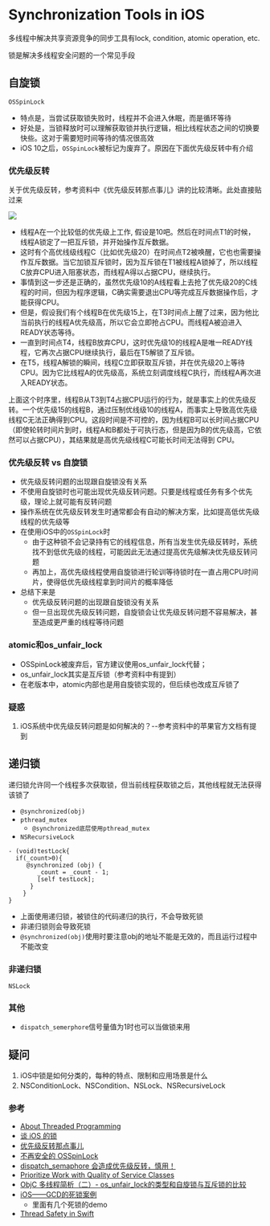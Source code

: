 # Synchronization Tools in iOS


多线程中解决共享资源竞争的同步工具有lock, condition, atomic operation, etc.

锁是解决多线程安全问题的一个常见手段

## 自旋锁

`OSSpinLock`

- 特点是，当尝试获取锁失败时，线程并不会进入休眠，而是循环等待
- 好处是，当锁释放时可以理解获取锁并执行逻辑，相比线程状态之间的切换要快些。这对于需要短时间等待的情况很高效
- iOS 10之后，`OSSpinLock`被标记为废弃了。原因在下面优先级反转中有介绍

### 优先级反转

关于优先级反转，参考资料中《优先级反转那点事儿》讲的比较清晰。此处直接贴过来

![](https://pic3.zhimg.com/80/v2-39f5dabe2fdc9d411f654ab2fa86e94a_1440w.jpg)

- 线程A在一个比较低的优先级上工作, 假设是10吧。然后在时间点T1的时候，线程A锁定了一把互斥锁，并开始操作互斥数据。
- 这时有个高优线级线程C（比如优先级20）在时间点T2被唤醒，它也也需要操作互斥数据。当它加锁互斥锁时，因为互斥锁在T1被线程A锁掉了，所以线程C放弃CPU进入阻塞状态，而线程A得以占据CPU，继续执行。
- 事情到这一步还是正确的，虽然优先级10的A线程看上去抢了优先级20的C线程的时间，但因为程序逻辑，C确实需要退出CPU等完成互斥数据操作后，才能获得CPU。
- 但是，假设我们有个线程B在优先级15上，在T3时间点上醒了过来，因为他比当前执行的线程A优先级高，所以它会立即抢占CPU。而线程A被迫进入READY状态等待。
- 一直到时间点T4，线程B放弃CPU，这时优先级10的线程A是唯一READY线程，它再次占据CPU继续执行，最后在T5解锁了互斥锁。
- 在T5，线程A解锁的瞬间，线程C立即获取互斥锁，并在优先级20上等待CPU。因为它比线程A的优先级高，系统立刻调度线程C执行，而线程A再次进入READY状态。

上面这个时序里，线程B从T3到T4占据CPU运行的行为，就是事实上的优先级反转。一个优先级15的线程B，通过压制优线级10的线程A，而事实上导致高优先级线程C无法正确得到CPU。这段时间是不可控的，因为线程B可以长时间占据CPU（即使轮转时间片到时，线程A和B都处于可执行态，但是因为B的优先级高，它依然可以占据CPU），其结果就是高优先级线程C可能长时间无法得到 CPU。


### 优先级反转 vs 自旋锁

- 优先级反转问题的出现跟自旋锁没有关系
- 不使用自旋锁时也可能出现优先级反转问题。只要是线程或任务有多个优先级，理论上就可能有反转问题
- 操作系统在优先级反转发生时通常都会有自动的解决方案，比如提高低优先级线程的优先级等
- 在使用iOS中的`OSSpinLock`时
	- 由于这种锁不会记录持有它的线程信息，所有当发生优先级反转时，系统找不到低优先级的线程，可能因此无法通过提高优先级解决优先级反转问题
	- 再加上，高优先级线程使用自旋锁进行轮训等待锁时在一直占用CPU时间片，使得低优先级线程拿到时间片的概率降低
- 总结下来是
	- 优先级反转问题的出现跟自旋锁没有关系
	- 但一旦出现优先级反转问题，自旋锁会让优先级反转问题不容易解决，甚至造成更严重的线程等待问题


### atomic和os_unfair_lock

- OSSpinLock被废弃后，官方建议使用os_unfair_lock代替；
- os_unfair_lock其实是互斥锁（参考资料中有提到）
- 在老版本中，atomic内部也是用自旋锁实现的，但后续也改成互斥锁了


### 疑惑
1. iOS系统中优先级反转问题是如何解决的？--参考资料中的苹果官方文档有提到


## 递归锁

递归锁允许同一个线程多次获取锁，但当前线程获取锁之后，其他线程就无法获得该锁了

- `@synchronized(obj)`
- `pthread_mutex`
	- `@synchronized底层使用pthread_mutex`
- `NSRecursiveLock`

```
- (void)testLock{
  if(_count>0){ 
     @synchronized (obj) {
        _count = _count - 1;
        [self testLock];
      }
    }
}
```

- 上面使用递归锁，被锁住的代码递归的执行，不会导致死锁
- 非递归锁则会导致死锁
- `@synchronized(obj)`使用时要注意obj的地址不能是无效的，而且运行过程中不能改变

### 非递归锁

`NSLock`

### 其他

- `dispatch_semerphore`信号量值为1时也可以当做锁来用

## 疑问
1. iOS中锁是如何分类的，每种的特点、限制和应用场景是什么
2. NSConditionLock、NSCondition、NSLock、NSRecursiveLock

### 参考
- [About Threaded Programming](https://developer.apple.com/library/archive/documentation/Cocoa/Conceptual/Multithreading/AboutThreads/AboutThreads.html#//apple_ref/doc/uid/10000057i-CH6-SW2)
- [谈 iOS 的锁](http://zenonhuang.me/2018/03/08/technology/2018-03-01-LockForiOS/)
- [优先级反转那点事儿](https://zhuanlan.zhihu.com/p/146132061)
- [不再安全的 OSSpinLock](https://blog.ibireme.com/2016/01/16/spinlock_is_unsafe_in_ios/)
- [dispatch_semaphore 会造成优先级反转，慎用！](https://blog.51cto.com/u_15064655/2573045)
- [Prioritize Work with Quality of Service Classes](https://developer.apple.com/library/archive/documentation/Performance/Conceptual/EnergyGuide-iOS/PrioritizeWorkWithQoS.html#//apple_ref/doc/uid/TP40015243-CH39)
- [ObjC 多线程简析（二）- os_unfair_lock的类型和自旋锁与互斥锁的比较](https://juejin.cn/post/6844903778328510471)
- [iOS——GCD的死锁案例](https://cloud.tencent.com/developer/article/1198721)
	- 里面有几个死锁的demo
- [Thread Safety in Swift](https://swiftrocks.com/thread-safety-in-swift)